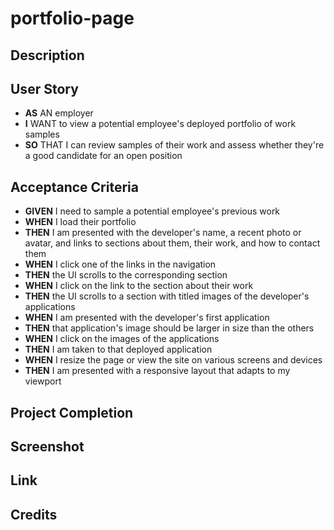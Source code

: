 # portfolio-page

## Description

## User Story

* **AS** AN employer
* **I** WANT to view a potential employee's deployed portfolio of work samples
* **SO** THAT I can review samples of their work and assess whether they're a good candidate for an open position

## Acceptance Criteria

* **GIVEN** I need to sample a potential employee's previous work
* **WHEN** I load their portfolio
* **THEN** I am presented with the developer's name, a recent photo or avatar, and links to sections about them, their work, and how to contact them
* **WHEN** I click one of the links in the navigation
* **THEN** the UI scrolls to the corresponding section
* **WHEN** I click on the link to the section about their work
* **THEN** the UI scrolls to a section with titled images of the developer's applications
* **WHEN** I am presented with the developer's first application
* **THEN** that application's image should be larger in size than the others
* **WHEN** I click on the images of the applications
* **THEN** I am taken to that deployed application
* **WHEN** I resize the page or view the site on various screens and devices
* **THEN** I am presented with a responsive layout that adapts to my viewport

## Project Completion

## Screenshot

## Link

## Credits